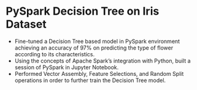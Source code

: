 # PySpark Decision Tree on Iris Dataset
- Fine-tuned a Decision Tree based model in PySpark environment achieving an accuracy of 97% on predicting the type of flower according to its characteristics.
- Using the concepts of Apache Spark’s integration with Python, built a session of PySpark in Jupyter Notebook.
- Performed Vector Assembly, Feature Selections, and Random Split operations in order to further train the Decision Tree model.

